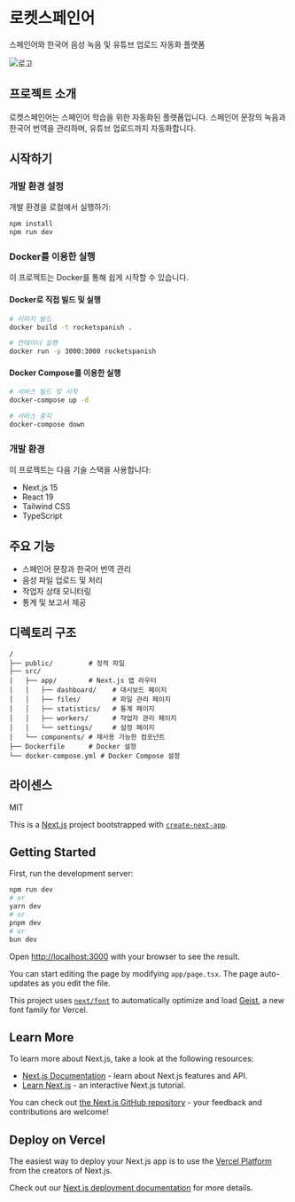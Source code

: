 # 로켓스페인어

스페인어와 한국어 음성 녹음 및 유튜브 업로드 자동화 플랫폼

![로고](https://via.placeholder.com/150)

## 프로젝트 소개

로켓스페인어는 스페인어 학습을 위한 자동화된 플랫폼입니다. 스페인어 문장의 녹음과 한국어 번역을 관리하며, 유튜브 업로드까지 자동화합니다.

## 시작하기

### 개발 환경 설정

개발 환경을 로컬에서 실행하기:

```bash
npm install
npm run dev
```

### Docker를 이용한 실행

이 프로젝트는 Docker를 통해 쉽게 시작할 수 있습니다.

#### Docker로 직접 빌드 및 실행

```bash
# 이미지 빌드
docker build -t rocketspanish .

# 컨테이너 실행
docker run -p 3000:3000 rocketspanish
```

#### Docker Compose를 이용한 실행

```bash
# 서비스 빌드 및 시작
docker-compose up -d

# 서비스 중지
docker-compose down
```

### 개발 환경

이 프로젝트는 다음 기술 스택을 사용합니다:

- Next.js 15
- React 19
- Tailwind CSS
- TypeScript

## 주요 기능

- 스페인어 문장과 한국어 번역 관리
- 음성 파일 업로드 및 처리
- 작업자 상태 모니터링
- 통계 및 보고서 제공

## 디렉토리 구조

```
/
├── public/         # 정적 파일
├── src/
│   ├── app/        # Next.js 앱 라우터
│   │   ├── dashboard/    # 대시보드 페이지
│   │   ├── files/        # 파일 관리 페이지
│   │   ├── statistics/   # 통계 페이지
│   │   ├── workers/      # 작업자 관리 페이지
│   │   └── settings/     # 설정 페이지
│   └── components/ # 재사용 가능한 컴포넌트
├── Dockerfile      # Docker 설정
└── docker-compose.yml # Docker Compose 설정
```

## 라이센스

MIT

This is a [Next.js](https://nextjs.org) project bootstrapped with [`create-next-app`](https://nextjs.org/docs/app/api-reference/cli/create-next-app).

## Getting Started

First, run the development server:

```bash
npm run dev
# or
yarn dev
# or
pnpm dev
# or
bun dev
```

Open [http://localhost:3000](http://localhost:3000) with your browser to see the result.

You can start editing the page by modifying `app/page.tsx`. The page auto-updates as you edit the file.

This project uses [`next/font`](https://nextjs.org/docs/app/building-your-application/optimizing/fonts) to automatically optimize and load [Geist](https://vercel.com/font), a new font family for Vercel.

## Learn More

To learn more about Next.js, take a look at the following resources:

- [Next.js Documentation](https://nextjs.org/docs) - learn about Next.js features and API.
- [Learn Next.js](https://nextjs.org/learn) - an interactive Next.js tutorial.

You can check out [the Next.js GitHub repository](https://github.com/vercel/next.js) - your feedback and contributions are welcome!

## Deploy on Vercel

The easiest way to deploy your Next.js app is to use the [Vercel Platform](https://vercel.com/new?utm_medium=default-template&filter=next.js&utm_source=create-next-app&utm_campaign=create-next-app-readme) from the creators of Next.js.

Check out our [Next.js deployment documentation](https://nextjs.org/docs/app/building-your-application/deploying) for more details.
